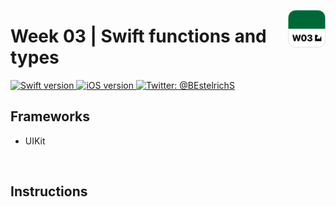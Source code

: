 <p align="left">
	<img src="./Assets/AppIcon.png" alt="App icon" width="60" maxHeight="60" align="right"/>
	<h1>Week 03 | Swift functions and types</h1>
</p>


<p align="left">
  <a href="https://www.swift.org">
		<img src=https://img.shields.io/badge/Swift-5.0-green.svg?longCache=true&style=flat-square] alt="Swift version">
  </a>
  <a href="https://developer.apple.com/ios/">
		<img src="https://img.shields.io/badge/iOS-13.5+-blue.svg?longCache=true&style=flat-square]" alt="iOS version" />
  </a>
  <a href="https://twitter.com/BEstelrichS">
	<img src="https://img.shields.io/badge/Contact-@BEstelrichS-lightgrey.svg?style=flat" alt="Twitter: @BEstelrichS" />
  </a>
</p>

## Frameworks
* UIKit


<br >

## Instructions

